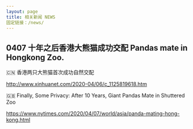 ```yaml
---
layout: page
title: 相关新闻 NEWS
固定链接：/news/ 
---
```



## 0407 十年之后香港大熊猫成功交配 Pandas mate in Hongkong Zoo.

🇨🇳 香港两只大熊猫首次成功自然交配

<http://www.xinhuanet.com/2020-04/06/c_1125819618.htm>

🇬🇧 Finally, Some Privacy: After 10 Years, Giant Pandas Mate in Shuttered Zoo

<https://www.nytimes.com/2020/04/07/world/asia/panda-mating-hong-kong.html>



